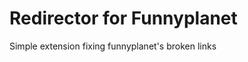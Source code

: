 Redirector for Funnyplanet
=====================

Simple extension fixing funnyplanet's broken links
